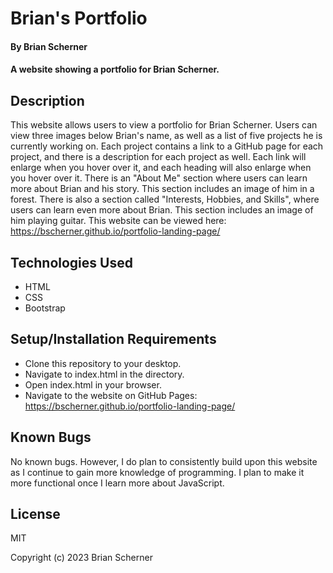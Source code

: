 # Brian's Portfolio

#### By Brian Scherner

#### A website showing a portfolio for Brian Scherner.

## Description

This website allows users to view a portfolio for Brian Scherner. Users can view three images below Brian's name, as well as a list of five projects he is currently working on. Each project contains a link to a GitHub page for each project, and there is a description for each project as well. Each link will enlarge when you hover over it, and each heading will also enlarge when you hover over it. There is an "About Me" section where users can learn more about Brian and his story. This section includes an image of him in a forest. There is also a section called "Interests, Hobbies, and Skills", where users can learn even more about Brian. This section includes an image of him playing guitar. This website can be viewed here: https://bscherner.github.io/portfolio-landing-page/

## Technologies Used

* HTML
* CSS
* Bootstrap

## Setup/Installation Requirements

* Clone this repository to your desktop.
* Navigate to index.html in the directory.
* Open index.html in your browser.
* Navigate to the website on GitHub Pages: https://bscherner.github.io/portfolio-landing-page/

## Known Bugs

No known bugs. However, I do plan to consistently build upon this website as I continue to gain more knowledge of programming. I plan to make it more functional once I learn more about JavaScript.

## License

MIT

Copyright (c) 2023 Brian Scherner
